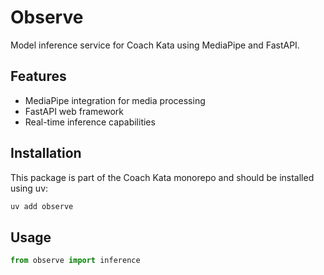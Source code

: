 # Observe

Model inference service for Coach Kata using MediaPipe and FastAPI.

## Features

- MediaPipe integration for media processing
- FastAPI web framework
- Real-time inference capabilities

## Installation

This package is part of the Coach Kata monorepo and should be installed using uv:

```bash
uv add observe
```

## Usage

```python
from observe import inference
``` 